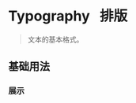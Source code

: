 
<script setup>
  import TypographyDemo from "../components/typography-demo.vue"
</script>

# Typography &nbsp; 排版

> 文本的基本格式。
>
## 基础用法

### 展示

<typography-demo/>
